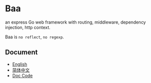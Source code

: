 # Baa

an express Go web framework with routing, middleware, dependency injection, http context. 

Baa is ``no reflect``, ``no regexp``.

## Document

* [English](https://github.com/go-baa/doc/tree/master/en-US)
* [简体中文](https://github.com/go-baa/doc/tree/master/zh-CN)
* [Doc Code](https://github.com/go-baa/doc/tree/master/code)